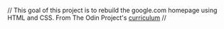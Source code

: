 // This goal of this project is to rebuild the google.com homepage using HTML and CSS. From The Odin Project's [curriculum](http://www.theodinproject.com/courses/web-development-101/lessons/html-css) //